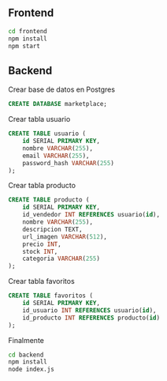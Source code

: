 ## Frontend
```bash
cd frontend
npm install
npm start
```

## Backend
Crear base de datos en Postgres
```sql
CREATE DATABASE marketplace;
```

Crear tabla usuario
```sql
CREATE TABLE usuario (
    id SERIAL PRIMARY KEY,
    nombre VARCHAR(255),
    email VARCHAR(255),
    password_hash VARCHAR(255)
);
```

Crear tabla producto
```sql
CREATE TABLE producto (
    id SERIAL PRIMARY KEY,
    id_vendedor INT REFERENCES usuario(id),
    nombre VARCHAR(255),
    descripcion TEXT,
    url_imagen VARCHAR(512),
    precio INT,
    stock INT,
    categoria VARCHAR(255)
);
```

Crear tabla favoritos
```sql
CREATE TABLE favoritos (
    id SERIAL PRIMARY KEY,
    id_usuario INT REFERENCES usuario(id),
    id_producto INT REFERENCES producto(id)
);
```

Finalmente
```bash
cd backend
npm install
node index.js
```
